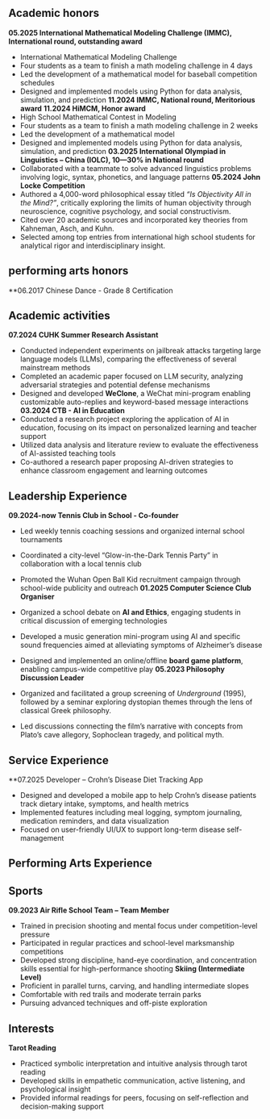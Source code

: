 ## Academic honors 
**05.2025 International Mathematical Modeling Challenge (IMMC), International round,  outstanding award**
- International Mathematical Modeling Challenge 
- Four students as a team to finish a math modeling challenge in 4 days
- Led the development of a mathematical model for baseball competition schedules
- Designed and implemented models using Python for data analysis, simulation, and prediction
**11.2024 IMMC, National round, Meritorious award**
**11.2024 HiMCM, Honor award**
- High School Mathematical Contest in Modeling
- Four students as a team to finish a math modeling challenge in 2 weeks
- Led the development of a mathematical model
- Designed and implemented models using Python for data analysis, simulation, and prediction
**03.2025  International Olympiad in Linguistics – China (IOLC), 10—30% in National round**
- Collaborated with a teammate to solve advanced linguistics problems involving logic, syntax, phonetics, and language patterns
**05.2024 John Locke Competition**
- Authored a 4,000-word philosophical essay titled _“Is Objectivity All in the Mind?”_, critically exploring the limits of human objectivity through neuroscience, cognitive psychology, and social constructivism.
- Cited over 20 academic sources and incorporated key theories from Kahneman, Asch, and Kuhn.
- Selected among top entries from international high school students for analytical rigor and interdisciplinary insight.

## performing arts honors
**06.2017 Chinese Dance - Grade 8 Certification

## Academic activities
**07.2024 CUHK Summer Research Assistant**
- Conducted independent experiments on jailbreak attacks targeting large language models (LLMs), comparing the effectiveness of several mainstream methods
- Completed an academic paper focused on LLM security, analyzing adversarial strategies and potential defense mechanisms
- Designed and developed **WeClone**, a WeChat mini-program enabling customizable auto-replies and keyword-based message interactions
**03.2024 CTB - AI in Education**
- Conducted a research project exploring the application of AI in education, focusing on its impact on personalized learning and teacher support
- Utilized data analysis and literature review to evaluate the effectiveness of AI-assisted teaching tools
- Co-authored a research paper proposing AI-driven strategies to enhance classroom engagement and learning outcomes

## Leadership Experience
**09.2024-now Tennis Club in School - Co-founder**
- Led weekly tennis coaching sessions and organized internal school tournaments
- Coordinated a city-level “Glow-in-the-Dark Tennis Party” in collaboration with a local tennis club
- Promoted the Wuhan Open Ball Kid recruitment campaign through school-wide publicity and outreach
**01.2025 Computer Science Club Organiser**
- Organized a school debate on **AI and Ethics**, engaging students in critical discussion of emerging technologies
- Developed a music generation mini-program using AI and specific sound frequencies aimed at alleviating symptoms of Alzheimer’s disease
- Designed and implemented an online/offline **board game platform**, enabling campus-wide competitive play
**05.2023 Philosophy Discussion Leader**
- Organized and facilitated a group screening of _Underground_ (1995), followed by a seminar exploring dystopian themes through the lens of classical Greek philosophy.
    
- Led discussions connecting the film’s narrative with concepts from Plato’s cave allegory, Sophoclean tragedy, and political myth.
## Service Experience
**07.2025 Developer – Crohn’s Disease Diet Tracking App
- Designed and developed a mobile app to help Crohn’s disease patients track dietary intake, symptoms, and health metrics
- Implemented features including meal logging, symptom journaling, medication reminders, and data visualization
- Focused on user-friendly UI/UX to support long-term disease self-management

## Performing Arts Experience
## Sports
**09.2023 Air Rifle School Team – Team Member**
- Trained in precision shooting and mental focus under competition-level pressure
- Participated in regular practices and school-level marksmanship competitions
- Developed strong discipline, hand-eye coordination, and concentration skills essential for high-performance shooting
**Skiing (Intermediate Level)**
- Proficient in parallel turns, carving, and handling intermediate slopes
- Comfortable with red trails and moderate terrain parks
- Pursuing advanced techniques and off-piste exploration
## Interests
**Tarot Reading**
- Practiced symbolic interpretation and intuitive analysis through tarot reading    
- Developed skills in empathetic communication, active listening, and psychological insight
- Provided informal readings for peers, focusing on self-reflection and decision-making support


